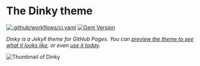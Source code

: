 # The Dinky theme

[![.github/workflows/ci.yaml](https://github.com/pages-themes/dinky/actions/workflows/ci.yaml/badge.svg)](https://github.com/pages-themes/dinky/actions/workflows/ci.yaml) [![Gem Version](https://badge.fury.io/rb/jekyll-theme-dinky.svg)](https://badge.fury.io/rb/jekyll-theme-dinky)

*Dinky is a Jekyll theme for GitHub Pages. You can [preview the theme to see what it looks like](http://pages-themes.github.io/dinky), or even [use it today](#usage).*

![Thumbnail of Dinky](thumbnail.png)

